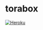 # torabox

[![Heroku](https://github.com/scutrobotlab/torabox/actions/workflows/heroku.yml/badge.svg)](https://github.com/scutrobotlab/torabox/actions/workflows/heroku.yml)
